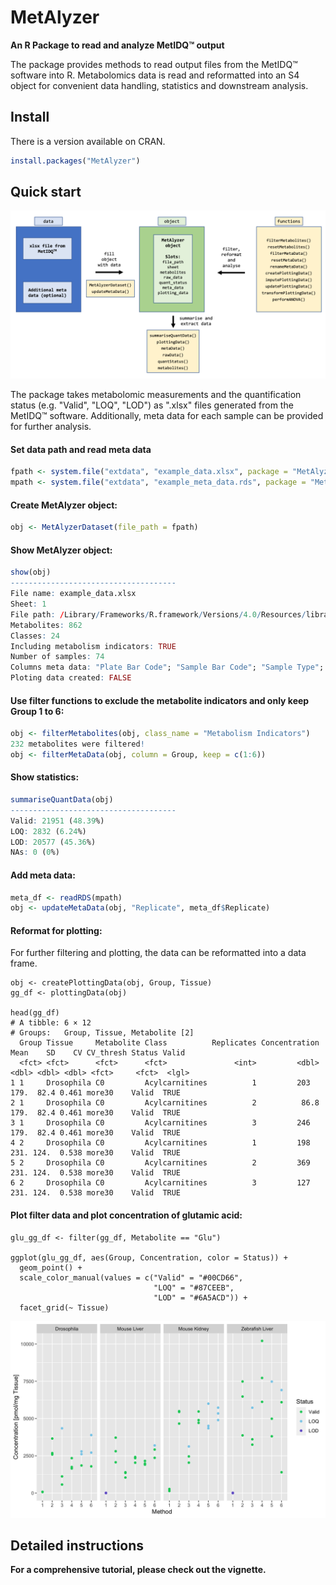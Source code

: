 MetAlyzer
========

**An R Package to read and analyze MetIDQ&trade; output**

The package provides methods to read output files from the MetIDQ&trade; software into R. Metabolomics data is read and reformatted into an S4 object for convenient data handling, statistics and downstream analysis.

## Install

There is a version available on CRAN.

```r
install.packages("MetAlyzer")
```

## Quick start

![Overview](vignettes/MetAlyzer_overview.png)

The package takes metabolomic measurements and the quantification status (e.g. "Valid", "LOQ", "LOD") as ".xlsx" files generated from the MetIDQ&trade; software. Additionally, meta data for each sample can be provided for further analysis.

#### Set data path and read meta data
```r
fpath <- system.file("extdata", "example_data.xlsx", package = "MetAlyzer")
mpath <- system.file("extdata", "example_meta_data.rds", package = "MetAlyzer")
```

#### Create MetAlyzer object:
```r
obj <- MetAlyzerDataset(file_path = fpath)
```

#### Show MetAlyzer object:
```r
show(obj)
-------------------------------------
File name: example_data.xlsx 
Sheet: 1 
File path: /Library/Frameworks/R.framework/Versions/4.0/Resources/library/MetAlyzer/extdata 
Metabolites: 862 
Classes: 24 
Including metabolism indicators: TRUE 
Number of samples: 74 
Columns meta data: "Plate Bar Code"; "Sample Bar Code"; "Sample Type"; "Group"; "Tissue"; "Sample Volume"; "Measurement Time"
Ploting data created: FALSE
```

#### Use filter functions to exclude the metabolite indicators and only keep Group 1 to 6:
```r
obj <- filterMetabolites(obj, class_name = "Metabolism Indicators")
232 metabolites were filtered!
obj <- filterMetaData(obj, column = Group, keep = c(1:6))
```

#### Show statistics:
```r
summariseQuantData(obj)
-------------------------------------
Valid: 21951 (48.39%)
LOQ: 2832 (6.24%)
LOD: 20577 (45.36%)
NAs: 0 (0%)
```

#### Add meta data:
```r
meta_df <- readRDS(mpath)
obj <- updateMetaData(obj, "Replicate", meta_df$Replicate)
```

#### Reformat for plotting:
For further filtering and plotting, the data can be reformatted into a data frame.
```{r}
obj <- createPlottingData(obj, Group, Tissue)
gg_df <- plottingData(obj)

head(gg_df)
# A tibble: 6 × 12
# Groups:   Group, Tissue, Metabolite [2]
  Group Tissue     Metabolite Class          Replicates Concentration  Mean    SD    CV CV_thresh Status Valid
  <fct> <fct>      <fct>      <fct>               <int>         <dbl> <dbl> <dbl> <dbl> <fct>     <fct>  <lgl>
1 1     Drosophila C0         Acylcarnitines          1         203    179.  82.4 0.461 more30    Valid  TRUE 
2 1     Drosophila C0         Acylcarnitines          2          86.8  179.  82.4 0.461 more30    Valid  TRUE 
3 1     Drosophila C0         Acylcarnitines          3         246    179.  82.4 0.461 more30    Valid  TRUE 
4 2     Drosophila C0         Acylcarnitines          1         198    231. 124.  0.538 more30    Valid  TRUE 
5 2     Drosophila C0         Acylcarnitines          2         369    231. 124.  0.538 more30    Valid  TRUE 
6 2     Drosophila C0         Acylcarnitines          3         127    231. 124.  0.538 more30    Valid  TRUE 
```

#### Plot filter data and plot concentration of glutamic acid:
```{r}
glu_gg_df <- filter(gg_df, Metabolite == "Glu")

ggplot(glu_gg_df, aes(Group, Concentration, color = Status)) +
  geom_point() +
  scale_color_manual(values = c("Valid" = "#00CD66",
                                "LOQ" = "#87CEEB",
                                "LOD" = "#6A5ACD")) + 
  facet_grid(~ Tissue)
```
![](vignettes/example_ggplot.png)


## Detailed instructions
**For a comprehensive tutorial, please check out the vignette.**
